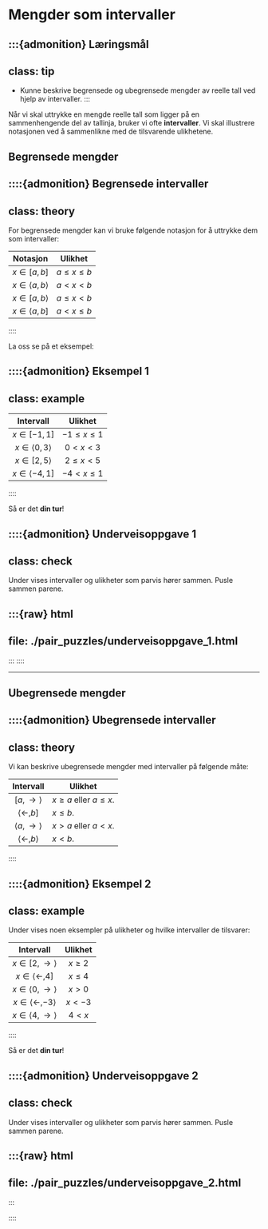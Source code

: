 # Mengder som intervaller

:::{admonition} Læringsmål
---
class: tip
---
* Kunne beskrive begrensede og ubegrensede mengder av reelle tall ved hjelp av intervaller.
:::


Når vi skal uttrykke en mengde reelle tall som ligger på en sammenhengende del av tallinja, bruker vi ofte **intervaller**. Vi skal illustrere notasjonen ved å sammenlikne med de tilsvarende ulikhetene.

## Begrensede mengder

::::{admonition} Begrensede intervaller
---
class: theory
---

For begrensede mengder kan vi bruke følgende notasjon for å uttrykke dem som intervaller:


| Notasjon | Ulikhet |
| :---: | :---: |
| $x \in [a, b]$ | $a \leq x \leq b$ |
| $x \in \langle a, b\rangle$ | $a < x < b$ |
| $x \in [a, b\rangle$| $a \leq x < b$ |
| $x \in \langle a, b]$| $a < x \leq b$ |


::::

La oss se på et eksempel:


::::{admonition} Eksempel 1
---
class: example
---

| Intervall | Ulikhet |
|:---:|:---:|
| $x\in [-1, 1]$ | $-1 \leq x \leq 1$ |
| $x\in \langle 0, 3\rangle$ | $0 < x < 3$ |
| $x\in [2, 5\rangle$ | $2 \leq x < 5$ |
| $x\in \langle -4, 1]$ | $-4 < x \leq 1$ |

::::

Så er det **din tur**!

::::{admonition} Underveisoppgave 1
---
class: check
---
Under vises intervaller og ulikheter som parvis hører sammen. Pusle sammen parene.

:::{raw} html
---
file: ./pair_puzzles/underveisoppgave_1.html
---
:::
::::


---

## Ubegrensede mengder


::::{admonition} Ubegrensede intervaller
---
class: theory
---
Vi kan beskrive ubegrensede mengder med intervaller på følgende måte:


| Intervall | Ulikhet |
| :---: | --- |
| $[a, \to\rangle$ | $x \geq a$ eller $a \leq x$. |
| $\langle \gets, b]$ | $x \leq b$. |
| $\langle a, \to\rangle$ | $x > a$ eller $a < x$. |
| $\langle \gets, b\rangle$ | $x < b$. |

::::


::::{admonition} Eksempel 2
---
class: example
---
Under vises noen eksempler på ulikheter og hvilke intervaller de tilsvarer:

| Intervall | Ulikhet |
| :---: | :---: |
| $x\in [2, \to\rangle$ | $x \geq 2$ |
| $x\in \langle \gets, 4]$ | $x \leq 4$ |
| $x\in \langle 0, \to\rangle$ | $x > 0$ |
| $x\in \langle \gets, -3\rangle$ | $x < -3$ |
| $x \in \langle 4, \to\rangle$ | $4 < x$ |


::::

Så er det **din tur**!

::::{admonition} Underveisoppgave 2
---
class: check
---
Under vises intervaller og ulikheter som parvis hører sammen. Pusle sammen parene.

:::{raw} html
---
file: ./pair_puzzles/underveisoppgave_2.html
---
:::

::::
